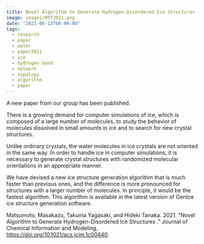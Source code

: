 ```yaml
---
title: Novel Algorithm to Generate Hydrogen-Disordered Ice Structures
image: images/MYT2021.png
date: "2021-06-13T00:00:00"
tags:
  - research
  - paper
  - water
  - paper2021
  - ice
  - hydrogen bond
  - network
  - topology
  - algorithm
  - paper
---
```

A new paper from our group has been published.

There is a growing demand for computer simulations of ice, which is composed of a large number of molecules, to study the behavior of molecules dissolved in small amounts in ice and to search for new crystal structures.

Unlike ordinary crystals, the water molecules in ice crystals are not oriented in the same way. In order to handle ice in computer simulations, it is necessary to generate crystal structures with randomized molecular orientations in an appropriate manner.

We have devised a new ice structure generation algorithm that is much faster than previous ones, and the difference is more pronounced for structures with a larger number of molecules. In principle, it would be the fastest algorithm. This algorithm is available in the latest version of GenIce ice structure generation software.

Matsumoto, Masakazu, Takuma Yagasaki, and Hideki Tanaka. 2021. "Novel Algorithm to Generate Hydrogen-Disordered Ice Structures ." Journal of Chemical Information and Modeling, https://doi.org/10.1021/acs.jcim.1c00440.

